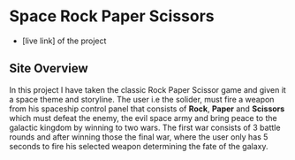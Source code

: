 # Space Rock Paper Scissors
* [live link] of the project
## Site Overview
In this project I have taken the classic Rock Paper Scissor game and given it a space theme and storyline. The user i.e the solider, must fire a weapon from his spaceship control panel that consists of **Rock**, **Paper** and **Scissors** which must defeat the enemy, the evil space army and bring peace to the galactic kingdom by winning to two wars. The first war consists of 3 battle rounds and after winning those the final war, where the user only has 5 seconds to fire his selected weapon determining the fate of the galaxy.



